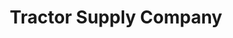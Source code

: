 ---
title: "Tractor Supply Company"
url: /international-falls/tractor-supply-company/
shop: general
---